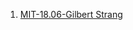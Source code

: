 1. <a href="https://www.youtube.com/watch?v=7UJ4CFRGd-U&list=PL221E2BBF13BECF6C">MIT-18.06-Gilbert Strang</a>

